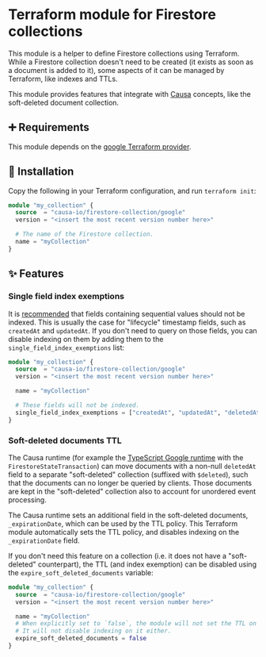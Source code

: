 # Terraform module for Firestore collections

This module is a helper to define Firestore collections using Terraform. While a Firestore collection doesn't need to be created (it exists as soon as a document is added to it), some aspects of it can be managed by Terraform, like indexes and TTLs.

This module provides features that integrate with [Causa](https://github.com/causa-io) concepts, like the soft-deleted document collection.

## ➕ Requirements

This module depends on the [google Terraform provider](https://registry.terraform.io/providers/hashicorp/google/latest).

## 🎉 Installation

Copy the following in your Terraform configuration, and run `terraform init`:

```terraform
module "my_collection" {
  source  = "causa-io/firestore-collection/google"
  version = "<insert the most recent version number here>"

  # The name of the Firestore collection.
  name = "myCollection"
}
```

## ✨ Features

### Single field index exemptions

It is [recommended](https://firebase.google.com/docs/firestore/query-data/index-overview#indexing_best_practices) that fields containing sequential values should not be indexed. This is usually the case for "lifecycle" timestamp fields, such as `createdAt` and `updatedAt`. If you don't need to query on those fields, you can disable indexing on them by adding them to the `single_field_index_exemptions` list:

```terraform
module "my_collection" {
  source  = "causa-io/firestore-collection/google"
  version = "<insert the most recent version number here>"

  name = "myCollection"

  # These fields will not be indexed.
  single_field_index_exemptions = ["createdAt", "updatedAt", "deletedAt"]
}
```

### Soft-deleted documents TTL

The Causa runtime (for example the [TypeScript Google runtime](https://github.com/causa-io/runtime-typescript-google) with the `FirestoreStateTransaction`) can move documents with a non-null `deletedAt` field to a separate "soft-deleted" collection (suffixed with `$deleted`), such that the documents can no longer be queried by clients. Those documents are kept in the "soft-deleted" collection also to account for unordered event processing.

The Causa runtime sets an additional field in the soft-deleted documents, `_expirationDate`, which can be used by the TTL policy. This Terraform module automatically sets the TTL policy, and disables indexing on the `_expirationDate` field.

If you don't need this feature on a collection (i.e. it does not have a "soft-deleted" counterpart), the TTL (and index exemption) can be disabled using the `expire_soft_deleted_documents` variable:

```terraform
module "my_collection" {
  source  = "causa-io/firestore-collection/google"
  version = "<insert the most recent version number here>"

  name = "myCollection"
  # When explicitly set to `false`, the module will not set the TTL on the `myCollection$deleted._expirationDate` field.
  # It will not disable indexing on it either.
  expire_soft_deleted_documents = false
}
```
